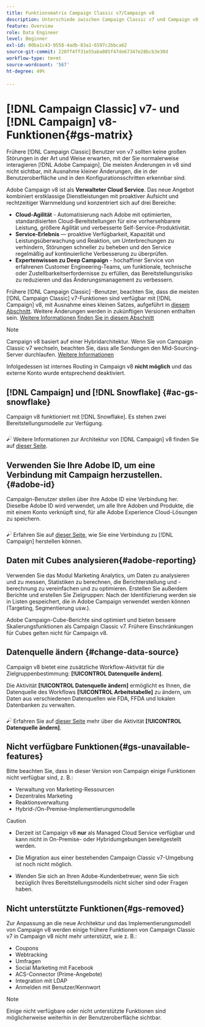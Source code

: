 ```yaml
---
title: Funktionsmatrix Campaign Classic v7/Campaign v8
description: Unterschiede zwischen Campaign Classic v7 und Campaign v8 verstehen
feature: Overview
role: Data Engineer
level: Beginner
exl-id: 00ba1c43-9558-4adb-83a1-6597c2bbca62
source-git-commit: 220ff4ff31e55aba085f47de67347e28bcb3e30d
workflow-type: tm+mt
source-wordcount: '567'
ht-degree: 49%

---
```


# [!DNL Campaign Classic] v7- und [!DNL Campaign] v8-Funktionen{#gs-matrix}

Frühere [!DNL Campaign Classic] Benutzer von v7 sollten keine großen Störungen in der Art und Weise erwarten, mit der Sie normalerweise interagieren [!DNL Adobe Campaign]. Die meisten Änderungen in v8 sind nicht sichtbar, mit Ausnahme kleiner Änderungen, die in der Benutzeroberfläche und in den Konfigurationsschritten erkennbar sind.

Adobe Campaign v8 ist als **Verwalteter Cloud Service**. Das neue Angebot kombiniert erstklassige Dienstleistungen mit proaktiver Aufsicht und rechtzeitiger Warnmeldung und konzentriert sich auf drei Bereiche:

* **Cloud-Agilität** - Automatisierung nach Adobe mit optimierten, standardisierten Cloud-Bereitstellungen für eine vorhersehbarere Leistung, größere Agilität und verbesserte Self-Service-Produktivität.
* **Service-Erlebnis** — proaktive Verfügbarkeit, Kapazität und Leistungsüberwachung und Reaktion, um Unterbrechungen zu verhindern, Störungen schneller zu beheben und den Service regelmäßig auf kontinuierliche Verbesserung zu überprüfen.
* **Expertenwissen zu Deep Campaign** - hochaffiner Service von erfahrenen Customer Engineering-Teams, um funktionale, technische oder Zustellbarkeitserfordernisse zu erfüllen, das Bereitstellungsrisiko zu reduzieren und das Änderungsmanagement zu verbessern.

Frühere [!DNL Campaign Classic] -Benutzer, beachten Sie, dass die meisten [!DNL Campaign Classic] v7-Funktionen sind verfügbar mit [!DNL Campaign] v8, mit Ausnahme eines kleinen Satzes, aufgeführt in [diesem Abschnitt](#gs-removed). Weitere Änderungen werden in zukünftigen Versionen enthalten sein. [Weitere Informationen finden Sie in diesem Abschnitt](#gs-unavailable-features)

>[!NOTE]
>
> Campaign v8 basiert auf einer Hybridarchitektur. Wenn Sie von Campaign Classic v7 wechseln, beachten Sie, dass alle Sendungen den Mid-Sourcing-Server durchlaufen. [Weitere Informationen](../architecture/architecture.md)
>
> Infolgedessen ist internes Routing in Campaign v8 **nicht möglich** und das externe Konto wurde entsprechend deaktiviert.


## [!DNL Campaign] und [!DNL Snowflake] {#ac-gs-snowflake}

Campaign v8 funktioniert mit [!DNL Snowflake]. Es stehen zwei Bereitstellungsmodelle zur Verfügung.

![](../assets/do-not-localize/glass.png) Weitere Informationen zur Architektur von [!DNL Campaign] v8 finden Sie auf [dieser Seite](../architecture/architecture.md).


## Verwenden Sie Ihre Adobe ID, um eine Verbindung mit Campaign herzustellen.{#adobe-id}

Campaign-Benutzer stellen über ihre Adobe ID eine Verbindung her. Dieselbe Adobe ID wird verwendet, um alle Ihre Adoben und Produkte, die mit einem Konto verknüpft sind, für alle Adobe Experience Cloud-Lösungen zu speichern.

![](../assets/do-not-localize/glass.png) Erfahren Sie auf [dieser Seite](connect.md), wie Sie eine Verbindung zu [!DNL Campaign] herstellen können. 

## Daten mit Cubes analysieren{#adobe-reporting}

Verwenden Sie das Modul Marketing Analytics, um Daten zu analysieren und zu messen, Statistiken zu berechnen, die Berichterstellung und -berechnung zu vereinfachen und zu optimieren. Erstellen Sie außerdem Berichte und erstellen Sie Zielgruppen: Nach der Identifizierung werden sie in Listen gespeichert, die in Adobe Campaign verwendet werden können (Targeting, Segmentierung usw.).

Adobe Campaign-Cube-Berichte sind optimiert und bieten bessere Skalierungsfunktionen als Campaign Classic v7. Frühere Einschränkungen für Cubes gelten nicht für Campaign v8.

## Datenquelle ändern {#change-data-source}

Campaign v8 bietet eine zusätzliche Workflow-Aktivität für die Zielgruppenbestimmung: **[!UICONTROL Datenquelle ändern]**.

Die Aktivität **[!UICONTROL Datenquelle ändern]** ermöglicht es Ihnen, die Datenquelle des Workflows **[!UICONTROL Arbeitstabelle]** zu ändern, um Daten aus verschiedenen Datenquellen wie FDA, FFDA und lokalen Datenbanken zu verwalten.

![](../assets/do-not-localize/glass.png) Erfahren Sie auf [dieser Seite](../config/workflows.md#change-data-source-activity) mehr über die Aktivität **[!UICONTROL Datenquelle ändern]**.

## Nicht verfügbare Funktionen{#gs-unavailable-features}

Bitte beachten Sie, dass in dieser Version von Campaign einige Funktionen nicht verfügbar sind, z. B.:

* Verwaltung von Marketing-Ressourcen
* Dezentrales Marketing
* Reaktionsverwaltung
* Hybrid-/On-Premise-Implementierungsmodelle

>[!CAUTION]
>
>* Derzeit ist Campaign v8 **nur** als Managed Cloud Service verfügbar und kann nicht in On-Premise- oder Hybridumgebungen bereitgestellt werden.
>
>* Die Migration aus einer bestehenden Campaign Classic v7-Umgebung ist noch nicht möglich.
>
>* Wenden Sie sich an Ihren Adobe-Kundenbetreuer, wenn Sie sich bezüglich Ihres Bereitstellungsmodells nicht sicher sind oder Fragen haben.


## Nicht unterstützte Funktionen{#gs-removed}

Zur Anpassung an die neue Architektur und das Implementierungsmodell von Campaign v8 werden einige frühere Funktionen von Campaign Classic v7 in Campaign v8 nicht mehr unterstützt, wie z. B.:

* Coupons
* Webtracking
* Umfragen
* Social Marketing   mit Facebook
* ACS-Connector (Prime-Angebote)
* Integration mit LDAP
* Anmelden mit Benutzer/Kennwort

>[!NOTE]
>
>Einige nicht verfügbare oder nicht unterstützte Funktionen sind möglicherweise weiterhin in der Benutzeroberfläche sichtbar.
